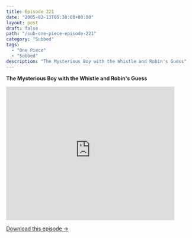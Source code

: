 ```yaml
---
title: Episode 221
date: "2005-02-13T05:30:00+00:00"
layout: post
draft: false
path: "/sub-one-piece-episode-221"
category: "Subbed"
tags:
  - "One Piece"
  - "Subbed"
description: "The Mysterious Boy with the Whistle and Robin's Guess"
---
```


**The Mysterious Boy with the Whistle and Robin's Guess**

<iframe width="640" height="360" src="https://www.rapidvideo.com/e/FXQGVO4US7" frameborder="0" marginwidth=0 marginheight=0 scrolling=no allowfullscreen style="max-width:90%;"></iframe>

<a href="http://ouo.io/qs/eCodkFEQ?s=https://www.rapidvideo.com/d/FXQGVO4US7" class="styled_a">Download this episode →</a>


